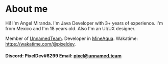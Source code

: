 # About me
Hi! I'm Angel Miranda. I'm Java Developer with 3+ years of experience. I'm from Mexico and I'm 18 years old. Also I'm an UI/UX designer.

Member of [UnnamedTeam](https://github.com/unnamed). Developer in [MineAqua](https://github.com/MineAqua).
Wakatime: https://wakatime.com/@pixeldev.

#### Discord: PixelDev#6299 Email: pixel@unnamed.team
